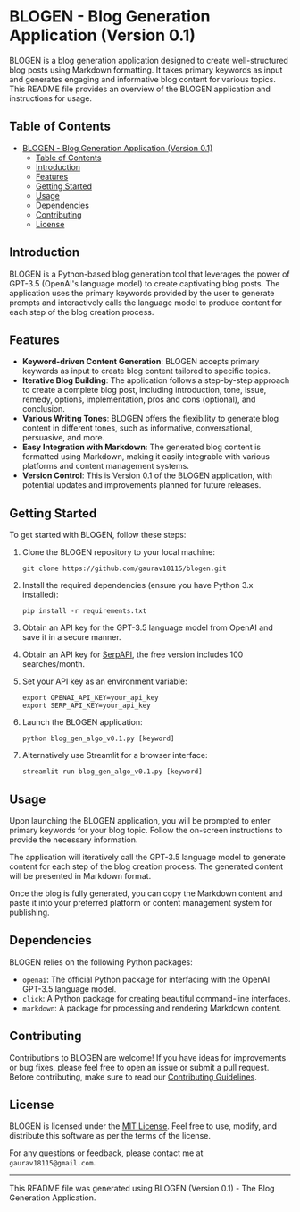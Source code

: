 # BLOGEN - Blog Generation Application (Version 0.1)

BLOGEN is a blog generation application designed to create well-structured blog posts using Markdown formatting. It takes primary keywords as input and generates engaging and informative blog content for various topics. This README file provides an overview of the BLOGEN application and instructions for usage.

## Table of Contents
- [BLOGEN - Blog Generation Application (Version 0.1)](#blogen---blog-generation-application-version-01)
  - [Table of Contents](#table-of-contents)
  - [Introduction](#introduction)
  - [Features](#features)
  - [Getting Started](#getting-started)
  - [Usage](#usage)
  - [Dependencies](#dependencies)
  - [Contributing](#contributing)
  - [License](#license)

## Introduction
BLOGEN is a Python-based blog generation tool that leverages the power of GPT-3.5 (OpenAI's language model) to create captivating blog posts. The application uses the primary keywords provided by the user to generate prompts and interactively calls the language model to produce content for each step of the blog creation process.

## Features
- **Keyword-driven Content Generation**: BLOGEN accepts primary keywords as input to create blog content tailored to specific topics.
- **Iterative Blog Building**: The application follows a step-by-step approach to create a complete blog post, including introduction, tone, issue, remedy, options, implementation, pros and cons (optional), and conclusion.
- **Various Writing Tones**: BLOGEN offers the flexibility to generate blog content in different tones, such as informative, conversational, persuasive, and more.
- **Easy Integration with Markdown**: The generated blog content is formatted using Markdown, making it easily integrable with various platforms and content management systems.
- **Version Control**: This is Version 0.1 of the BLOGEN application, with potential updates and improvements planned for future releases.

## Getting Started
To get started with BLOGEN, follow these steps:

1. Clone the BLOGEN repository to your local machine:
   ```
   git clone https://github.com/gaurav18115/blogen.git
   ```

2. Install the required dependencies (ensure you have Python 3.x installed):
   ```
   pip install -r requirements.txt
   ```

3. Obtain an API key for the GPT-3.5 language model from OpenAI and save it in a secure manner.

4. Obtain an API key for [SerpAPI](https://serpapi.com/), the free version includes 100 searches/month.

5. Set your API key as an environment variable:
   ```
   export OPENAI_API_KEY=your_api_key
   export SERP_API_KEY=your_api_key
   ```
   
6. Launch the BLOGEN application:
   ```
   python blog_gen_algo_v0.1.py [keyword]
   ```
7. Alternatively use Streamlit for a browser interface:
   ```
   streamlit run blog_gen_algo_v0.1.py [keyword]
   ```

## Usage
Upon launching the BLOGEN application, you will be prompted to enter primary keywords for your blog topic. Follow the on-screen instructions to provide the necessary information.

The application will iteratively call the GPT-3.5 language model to generate content for each step of the blog creation process. The generated content will be presented in Markdown format.

Once the blog is fully generated, you can copy the Markdown content and paste it into your preferred platform or content management system for publishing.

## Dependencies
BLOGEN relies on the following Python packages:

- `openai`: The official Python package for interfacing with the OpenAI GPT-3.5 language model.
- `click`: A Python package for creating beautiful command-line interfaces.
- `markdown`: A package for processing and rendering Markdown content.

## Contributing
Contributions to BLOGEN are welcome! If you have ideas for improvements or bug fixes, please feel free to open an issue or submit a pull request. Before contributing, make sure to read our [Contributing Guidelines](CONTRIBUTING.md).

## License
BLOGEN is licensed under the [MIT License](LICENSE). Feel free to use, modify, and distribute this software as per the terms of the license.

For any questions or feedback, please contact me at `gaurav18115@gmail.com`.

---
This README file was generated using BLOGEN (Version 0.1) - The Blog Generation Application.